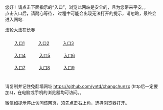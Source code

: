 您好！请点击下面指示的“入口”，浏览此网站是安全的，且为您带来平安。。 <br/>
点击入口后，请耐心等待， 过程中可能会出现无法打开的提示，请忽略，最终会进入网站. </br>

法轮大法在长春<br/>
<div style="padding:10px"><a style="margin:20px" target="_blank" href="https://d3rbcgzuwtbqji.cloudfront.net/2Qpsp?aeyqkpn" id="ccLink1" rel="nofollow">入口1</a> <a target="_blank" style="margin:20px" href="https://d3rw25bokwwbya.cloudfront.net/2Qpsp?lsrnzs" id="ccLink2" rel="nofollow">入口2</a> <a style="margin:20px" target="_blank" href="https://d36vudq9vbaps4.cloudfront.net/2Qpsp?almeavt" id="ccLink3" rel="nofollow">入口3</a></div>

<div style="padding:10px" ><a style="margin:20px" target="_blank" href="https://d3rbcgzuwtbqji.cloudfront.net/2Qpsp?aeyqkpn" id="ccLink4" rel="nofollow">入口4</a> <a style="margin:20px" href="https://d3rw25bokwwbya.cloudfront.net/2Qpsp?lsrnzs" target="_blank" id="ccLink5" rel="nofollow">入口5</a> <a style="margin:20px" href="https://d36vudq9vbaps4.cloudfront.net/2Qpsp?almeavt" target="_blank" id="ccLink6" rel="nofollow">入口6</a></div>

<div style="padding:10px"><a style="margin:20px" target="_blank" href="https://d3rbcgzuwtbqji.cloudfront.net/2Qpsp?aeyqkpn" id="ccLink7" rel="nofollow">入口7</a> <a style="margin:20px" href="https://d3rw25bokwwbya.cloudfront.net/2Qpsp?lsrnzs" target="_blank" id="ccLink8" rel="nofollow">入口8</a> <a style="margin:20px" target="_blank" href="https://d36vudq9vbaps4.cloudfront.net/2Qpsp?almeavt" id="ccLink9" rel="nofollow">入口9</a></div>

<br/>



请复制并记住免翻墙网址 https://github.com/yntd/changchunzx (http后一定要加s)，在电脑或手机的浏览器均可访问。。<br/>

微信如提示停止访问该网页，须先点击右上角，选择浏览器打开。
